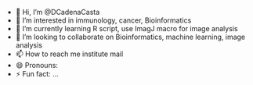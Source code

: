 - 👋 Hi, I’m @DCadenaCasta
- 👀 I’m interested in immunology, cancer, Bioinformatics
- 🌱 I’m currently learning R script, use ImagJ macro for image analysis
- 💞️ I’m looking to collaborate on Bioinformatics, machine learning, image analysis
- 📫 How to reach me institute mail
- 😄 Pronouns: 
- ⚡ Fun fact: ...

<!---
DCadenaCasta/DCadenaCasta is a ✨ special ✨ repository because its `README.md` (this file) appears on your GitHub profile.
You can click the Preview link to take a look at your changes.
--->
